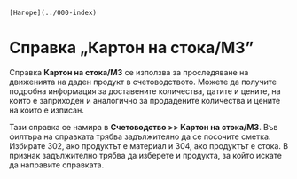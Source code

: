 ```{only} html
[Нагоре](../000-index)
```

# Справка „Картон на стока/МЗ”

Справка **Картон на стока/МЗ** се използва за проследяване на движенията
на даден продукт в счетоводството. Можете да получите подробна
информация за доставените количества, датите и цените, на
които е заприходен и аналогично за продадените количества и цените
на които е изписан.

Тази справка се намира в **Счетоводство \>\> Картон на стока/МЗ**. Във
филтъра на справката трябва задължително да се посочите сметка.
Избирате 302, ако продуктът е материал и 304, ако продуктът е
стока. В признак задължително трябва да изберете и продукта, за
който искате да направите справката.